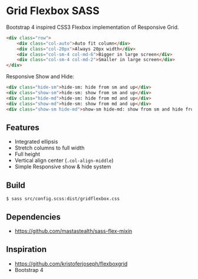 # Grid Flexbox SASS

Bootstrap 4 inspired CSS3 Flexbox implementation of Responsive Grid.

```html
<div class="row">
    <div class="col-auto">Auto fit column</div>
    <div class="col-20px">Always 20px width</div>
    <div class="col-sm-4 col-md-6">Bigger in large screen</div>
    <div class="col-sm-4 col-md-2">Smaller in large screen</div>
</div>
```

Responsive Show and Hide:

```html
<div class="hide-sm">hide-sm: hide from sm and up</div>
<div class="show-sm">hide-sm: show from sm and up</div>
<div class="hide-md">hide-sm: hide from md and up</div>
<div class="show-md">hide-sm: show from md and up</div>
<div class="show-sm hide-md">show-sm hide-md: show from sm and hide from md and up</div>
```

## Features

- Integrated ellipsis
- Stretch columns to full width
- Full height
- Vertical align center (`.col-align-middle`)
- Simple Responsive show & hide system

## Build

    $ sass src/config.scss:dist/gridflexbox.css

## Dependencies

- https://github.com/mastastealth/sass-flex-mixin

## Inspiration

- https://github.com/kristoferjoseph/flexboxgrid
- Bootstrap 4
